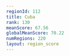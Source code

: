 ```yaml
---
regionId: 112
title: Cuba
rank: 130
meanScore: 67.56
globalMeanScore: 70.22
numRegions: 220
layout: region_score
---
```

